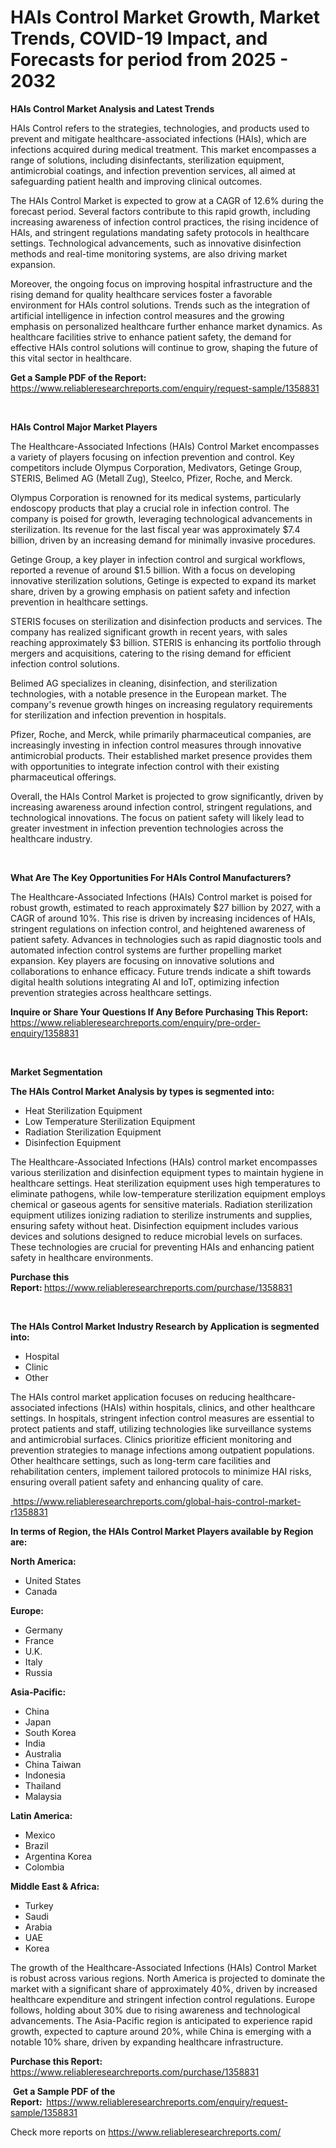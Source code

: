 <p><h1>HAIs Control Market Growth, Market Trends, COVID-19 Impact, and Forecasts for period from 2025 - 2032</h1></p><p><strong>HAIs Control Market Analysis and Latest Trends</strong></p>
<p><p>HAIs Control refers to the strategies, technologies, and products used to prevent and mitigate healthcare-associated infections (HAIs), which are infections acquired during medical treatment. This market encompasses a range of solutions, including disinfectants, sterilization equipment, antimicrobial coatings, and infection prevention services, all aimed at safeguarding patient health and improving clinical outcomes.</p><p>The HAIs Control Market is expected to grow at a CAGR of 12.6% during the forecast period. Several factors contribute to this rapid growth, including increasing awareness of infection control practices, the rising incidence of HAIs, and stringent regulations mandating safety protocols in healthcare settings. Technological advancements, such as innovative disinfection methods and real-time monitoring systems, are also driving market expansion.</p><p>Moreover, the ongoing focus on improving hospital infrastructure and the rising demand for quality healthcare services foster a favorable environment for HAIs control solutions. Trends such as the integration of artificial intelligence in infection control measures and the growing emphasis on personalized healthcare further enhance market dynamics. As healthcare facilities strive to enhance patient safety, the demand for effective HAIs control solutions will continue to grow, shaping the future of this vital sector in healthcare.</p></p>
<p><strong>Get a Sample PDF of the Report:&nbsp;</strong> <a href="https://www.reliableresearchreports.com/enquiry/request-sample/1358831?utm_campaign=3313&utm_medium=2&utm_source=Github&utm_content=ia&utm_term=22032025&utm_id=hais-control">https://www.reliableresearchreports.com/enquiry/request-sample/1358831</a></p>
<p>&nbsp;</p>
<p><strong>HAIs Control Major Market Players</strong></p>
<p><p>The Healthcare-Associated Infections (HAIs) Control Market encompasses a variety of players focusing on infection prevention and control. Key competitors include Olympus Corporation, Medivators, Getinge Group, STERIS, Belimed AG (Metall Zug), Steelco, Pfizer, Roche, and Merck.</p><p>Olympus Corporation is renowned for its medical systems, particularly endoscopy products that play a crucial role in infection control. The company is poised for growth, leveraging technological advancements in sterilization. Its revenue for the last fiscal year was approximately $7.4 billion, driven by an increasing demand for minimally invasive procedures.</p><p>Getinge Group, a key player in infection control and surgical workflows, reported a revenue of around $1.5 billion. With a focus on developing innovative sterilization solutions, Getinge is expected to expand its market share, driven by a growing emphasis on patient safety and infection prevention in healthcare settings.</p><p>STERIS focuses on sterilization and disinfection products and services. The company has realized significant growth in recent years, with sales reaching approximately $3 billion. STERIS is enhancing its portfolio through mergers and acquisitions, catering to the rising demand for efficient infection control solutions.</p><p>Belimed AG specializes in cleaning, disinfection, and sterilization technologies, with a notable presence in the European market. The company's revenue growth hinges on increasing regulatory requirements for sterilization and infection prevention in hospitals.</p><p>Pfizer, Roche, and Merck, while primarily pharmaceutical companies, are increasingly investing in infection control measures through innovative antimicrobial products. Their established market presence provides them with opportunities to integrate infection control with their existing pharmaceutical offerings.</p><p>Overall, the HAIs Control Market is projected to grow significantly, driven by increasing awareness around infection control, stringent regulations, and technological innovations. The focus on patient safety will likely lead to greater investment in infection prevention technologies across the healthcare industry.</p></p>
<p>&nbsp;</p>
<p><strong>What Are The Key Opportunities For HAIs Control Manufacturers?</strong></p>
<p><p>The Healthcare-Associated Infections (HAIs) Control market is poised for robust growth, estimated to reach approximately $27 billion by 2027, with a CAGR of around 10%. This rise is driven by increasing incidences of HAIs, stringent regulations on infection control, and heightened awareness of patient safety. Advances in technologies such as rapid diagnostic tools and automated infection control systems are further propelling market expansion. Key players are focusing on innovative solutions and collaborations to enhance efficacy. Future trends indicate a shift towards digital health solutions integrating AI and IoT, optimizing infection prevention strategies across healthcare settings.</p></p>
<p><strong>Inquire or Share Your Questions If Any Before Purchasing This Report:</strong> <a href="https://www.reliableresearchreports.com/enquiry/pre-order-enquiry/1358831?utm_campaign=3313&utm_medium=2&utm_source=Github&utm_content=ia&utm_term=22032025&utm_id=hais-control">https://www.reliableresearchreports.com/enquiry/pre-order-enquiry/1358831</a></p>
<p>&nbsp;</p>
<p><strong>Market Segmentation</strong></p>
<p><strong>The HAIs Control Market Analysis by types is segmented into:</strong></p>
<p><ul><li>Heat Sterilization Equipment</li><li>Low Temperature Sterilization Equipment</li><li>Radiation Sterilization Equipment</li><li>Disinfection Equipment</li></ul></p>
<p><p>The Healthcare-Associated Infections (HAIs) control market encompasses various sterilization and disinfection equipment types to maintain hygiene in healthcare settings. Heat sterilization equipment uses high temperatures to eliminate pathogens, while low-temperature sterilization equipment employs chemical or gaseous agents for sensitive materials. Radiation sterilization equipment utilizes ionizing radiation to sterilize instruments and supplies, ensuring safety without heat. Disinfection equipment includes various devices and solutions designed to reduce microbial levels on surfaces. These technologies are crucial for preventing HAIs and enhancing patient safety in healthcare environments.</p></p>
<p><strong>Purchase this Report:&nbsp;</strong><a href="https://www.reliableresearchreports.com/purchase/1358831?utm_campaign=3313&utm_medium=2&utm_source=Github&utm_content=ia&utm_term=22032025&utm_id=hais-control">https://www.reliableresearchreports.com/purchase/1358831</a></p>
<p>&nbsp;</p>
<p><strong>The HAIs Control Market Industry Research by Application is segmented into:</strong></p>
<p><ul><li>Hospital</li><li>Clinic</li><li>Other</li></ul></p>
<p><p>The HAIs control market application focuses on reducing healthcare-associated infections (HAIs) within hospitals, clinics, and other healthcare settings. In hospitals, stringent infection control measures are essential to protect patients and staff, utilizing technologies like surveillance systems and antimicrobial surfaces. Clinics prioritize efficient monitoring and prevention strategies to manage infections among outpatient populations. Other healthcare settings, such as long-term care facilities and rehabilitation centers, implement tailored protocols to minimize HAI risks, ensuring overall patient safety and enhancing quality of care.</p></p>
<p><a href="https://www.reliableresearchreports.com/global-hais-control-market-r1358831?utm_campaign=3313&utm_medium=2&utm_source=Github&utm_content=ia&utm_term=22032025&utm_id=hais-control">&nbsp;https://www.reliableresearchreports.com/global-hais-control-market-r1358831</a></p>
<p><strong>In terms of Region, the HAIs Control Market Players available by Region are:</strong></p>
<p>
    <p> <strong> North America: </strong>
        <ul>
            <li>United States</li>
            <li>Canada</li>
        </ul>
        </p> 
    <p> <strong> Europe: </strong>
        <ul>
            <li>Germany</li>
            <li>France</li>
            <li>U.K.</li>
            <li>Italy</li>
            <li>Russia</li>
        </ul>
        </p> 
    <p> <strong> Asia-Pacific: </strong>
        <ul>
            <li>China</li>
            <li>Japan</li>
            <li>South Korea</li>
            <li>India</li>
            <li>Australia</li>
            <li>China Taiwan</li>
            <li>Indonesia</li>
            <li>Thailand</li>
            <li>Malaysia</li>
        </ul>
        </p> 
    <p> <strong> Latin America: </strong>
        <ul>
            <li>Mexico</li>
            <li>Brazil</li>
            <li>Argentina Korea</li>
            <li>Colombia</li>
        </ul>
        </p> 
    <p> <strong> Middle East & Africa: </strong>
        <ul>
            <li>Turkey</li>
            <li>Saudi</li>
            <li>Arabia</li>
            <li>UAE</li>
            <li>Korea</li>
        </ul>
    </p>
    </p>
<p><p>The growth of the Healthcare-Associated Infections (HAIs) Control Market is robust across various regions. North America is projected to dominate the market with a significant share of approximately 40%, driven by increased healthcare expenditure and stringent infection control regulations. Europe follows, holding about 30% due to rising awareness and technological advancements. The Asia-Pacific region is anticipated to experience rapid growth, expected to capture around 20%, while China is emerging with a notable 10% share, driven by expanding healthcare infrastructure.</p></p>
<p><strong>Purchase this Report: </strong><a href="https://www.reliableresearchreports.com/purchase/1358831?utm_campaign=3313&utm_medium=2&utm_source=Github&utm_content=ia&utm_term=22032025&utm_id=hais-control">https://www.reliableresearchreports.com/purchase/1358831</a></p>
<p>&nbsp;<strong>Get a Sample PDF of the Report:&nbsp;&nbsp;</strong><a href="https://www.reliableresearchreports.com/enquiry/request-sample/1358831?utm_campaign=3313&utm_medium=2&utm_source=Github&utm_content=ia&utm_term=22032025&utm_id=hais-control">https://www.reliableresearchreports.com/enquiry/request-sample/1358831</a></p>
<p><strong></strong></p>
<p>Check more reports on <a href="https://www.reliableresearchreports.com/?utm_campaign=3313&utm_medium=2&utm_source=Github&utm_content=ia&utm_term=22032025&utm_id=hais-control">https://www.reliableresearchreports.com/</a></p>